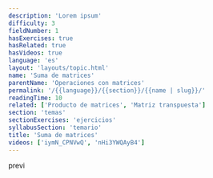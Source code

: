 ```yaml
---
description: 'Lorem ipsum'
difficulty: 3
fieldNumber: 1
hasExercises: true
hasRelated: true
hasVideos: true
language: 'es'
layout: 'layouts/topic.html'
name: 'Suma de matrices'
parentName: 'Operaciones con matrices'
permalink: '/{{language}}/{{section}}/{{name | slug}}/'
readingTime: 10
related: ['Producto de matrices', 'Matriz transpuesta']
section: 'temas'
sectionExercises: 'ejercicios'
syllabusSection: 'temario'
title: 'Suma de matrices'
videos: ['iymN_CPNVwQ', 'nHi3YWQAyB4']
---
```



previ